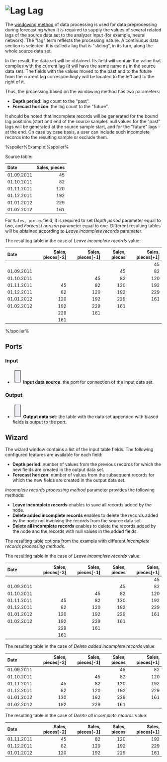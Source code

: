 # ![Lag](../../images/icons/components/sliding-window_default.svg) Lag

The [windowing method](https://wiki.loginom.ru/articles/windowing-method.html) of data processing is used for data preprocessing during forecasting when it is required to supply the values of several related lags of the source data set to the analyzer input (for example, neural network). The "lag" term reflects the processing nature. A continuous data section is selected. It is called a lag that is "sliding", in its turn, along the whole source data set.

In the result, the data set will be obtained. Its field will contain the value that complies with the current lag (it will have the same name as in the source data set). The fields with the values moved to the past and to the future from the current lag correspondingly will be located to the left and to the right of it.

Thus, the processing based on the windowing method has two parameters:

* **Depth period**: lag count to the "past".
* **Forecast horizon**: the lag count to the "future".

It should be noted that incomplete records will be generated for the bound lag positions (start and end of the source sample): null values for the "past" lags will be generated at the source sample start, and for the "future" lags - at the end. On case by case basis, a user can include such incomplete records into the resulting sample or exclude them.

%spoiler%Example:%spoiler%

Source table:

| Date | Sales, pieces |
| :--- | -----------: |
| 01.09.2011 | 45 |
| 01.10.2011 | 82 |
| 01.11.2011 | 120 |
| 01.12.2011 | 192 |
| 01.01.2012 | 229 |
| 01.02.2012 | 161 |

For `Sales, pieces` field, it is required to set *Depth period* parameter equal to two, and *Forecast horizon* parameter equal to one. Different resulting tables will be obtained according to *Leave incomplete records* parameter.

The resulting table in the case of *Leave incomplete records* value:

| Date | Sales, pieces[-2] | Sales, pieces[-1] | Sales, pieces | Sales, pieces[+1] |
| :--- | ---------------: | ---------------: | -----------: | ---------------: |
| | | | | 45 |
| 01.09.2011 | | | 45 | 82 |
| 01.10.2011 | | 45 | 82 | 120 |
| 01.11.2011 | 45 | 82 | 120 | 192 |
| 01.12.2011 | 82 | 120 | 192 | 229 |
| 01.01.2012 | 120 | 192 | 229 | 161 |
| 01.02.2012 | 192 | 229 | 161 | |
| | 229 | 161 | | |
| | 161 | | | &nbsp; |

%/spoiler%

## Ports

### Input

* ![Input data source](../../images/icons/app/node/ports/inputs/table_inactive.svg) **Input data source**: the port for connection of the input data set.

### Output

* ![Output data source](../../images/icons/app/node/ports/inputs/table_inactive.svg) **Output data set**: the table with the data set appended with biased fields is output to the port.

## Wizard

The wizard window contains a list of the input table fields. The following configured features are available for each field:

* **Depth period**: number of values from the previous records for which the new fields are created in the output data set.
* **Forecast horizon**: number of values from the subsequent records for which the new fields are created in the output data set.

*Incomplete records processing method* parameter provides the following methods:

* **Leave incomplete records** enables to save all records added by the node.
* **Delete added incomplete records** enables to delete the records added by the node not involving the records from the source data set.
* **Delete all incomplete records** enables to delete the records added by the node and the records with null values in the added fields.

The resulting table options from the example with different *Incomplete records processing methods*.

The resulting table in the case of *Leave incomplete records* value:

| Date | Sales, pieces[-2] | Sales, pieces[-1] | Sales, pieces | Sales, pieces[+1] |
| :--- | ---------------: | ---------------: | -----------: | ---------------: |
| | | | | 45 |
| 01.09.2011 | | | 45 | 82 |
| 01.10.2011 | | 45 | 82 | 120 |
| 01.11.2011 | 45 | 82 | 120 | 192 |
| 01.12.2011 | 82 | 120 | 192 | 229 |
| 01.01.2012 | 120 | 192 | 229 | 161 |
| 01.02.2012 | 192 | 229 | 161 | |
| | 229 | 161 | | |
| | 161 | | | &nbsp; |

The resulting table in the case of *Delete added incomplete records* value:

| Date | Sales, pieces[-2] | Sales, pieces[-1] | Sales, pieces | Sales, pieces[+1] |
| :--- | ---------------: | ---------------: | -----------: | ---------------: |
| 01.09.2011 | | | 45 | 82 |
| 01.10.2011 | | 45 | 82 | 120 |
| 01.11.2011 | 45 | 82 | 120 | 192 |
| 01.12.2011 | 82 | 120 | 192 | 229 |
| 01.01.2012 | 120 | 192 | 229 | 161 |
| 01.02.2012 | 192 | 229 | 161 | &nbsp; |

The resulting table in the case of *Delete all incomplete records* value:

| Date | Sales, pieces[-2] | Sales, pieces[-1] | Sales, pieces | Sales, pieces[+1] |
| :--- | ---------------: | ---------------: | -----------: | ---------------: |
| 01.11.2011 | 45 | 82 | 120 | 192 |
| 01.12.2011 | 82 | 120 | 192 | 229 |
| 01.01.2012 | 120 | 192 | 229 | 161 |
